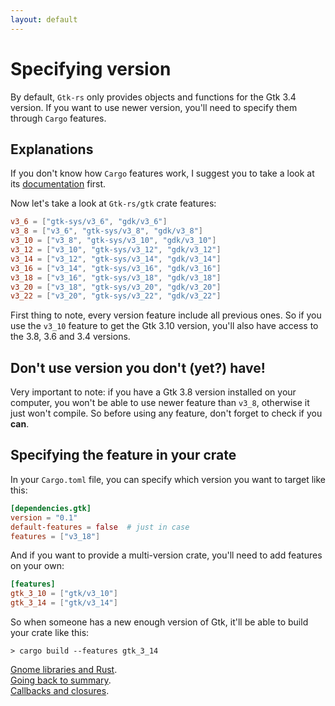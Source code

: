 ```yaml
---
layout: default
---
```


# Specifying version

By default, `Gtk-rs` only provides objects and functions for the Gtk 3.4 version. If you want to use newer version, you'll need to specify them through `Cargo` features.

## Explanations

If you don't know how `Cargo` features work, I suggest you to take a look at its [documentation](http://doc.crates.io/specifying-dependencies.html#choosing-features) first.

Now let's take a look at `Gtk-rs/gtk` crate features:

```toml
v3_6 = ["gtk-sys/v3_6", "gdk/v3_6"]
v3_8 = ["v3_6", "gtk-sys/v3_8", "gdk/v3_8"]
v3_10 = ["v3_8", "gtk-sys/v3_10", "gdk/v3_10"]
v3_12 = ["v3_10", "gtk-sys/v3_12", "gdk/v3_12"]
v3_14 = ["v3_12", "gtk-sys/v3_14", "gdk/v3_14"]
v3_16 = ["v3_14", "gtk-sys/v3_16", "gdk/v3_16"]
v3_18 = ["v3_16", "gtk-sys/v3_18", "gdk/v3_18"]
v3_20 = ["v3_18", "gtk-sys/v3_20", "gdk/v3_20"]
v3_22 = ["v3_20", "gtk-sys/v3_22", "gdk/v3_22"]
```

First thing to note, every version feature include all previous ones. So if you use the `v3_10` feature to get the Gtk 3.10 version, you'll also have access to the 3.8, 3.6 and 3.4 versions.

## Don't use version you don't (yet?) have!

Very important to note: if you have a Gtk 3.8 version installed on your computer, you won't be able to use newer feature than `v3_8`, otherwise it just won't compile. So before using any feature, don't forget to check if you **can**.

## Specifying the feature in your crate

In your `Cargo.toml` file, you can specify which version you want to target like this:

```toml
[dependencies.gtk]
version = "0.1"
default-features = false  # just in case
features = ["v3_18"]
```

And if you want to provide a multi-version crate, you'll need to add features on your own:

```toml
[features]
gtk_3_10 = ["gtk/v3_10"]
gtk_3_14 = ["gtk/v3_14"]
```

So when someone has a new enough version of Gtk, it'll be able to build your crate like this:

```
> cargo build --features gtk_3_14
```

<div class="footer">
<div><a href="gnome_and_rust">Gnome libraries and Rust</a>.</div>
<div><a href="/docs-src/tutorial">Going back to summary</a>.</div>
<div><a href="closures">Callbacks and closures</a>.</div>
</div>
